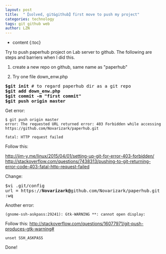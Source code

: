 ```yaml
---
layout: post
title:  "【solved, git&github】first move to push my project" 
categories: technology
tags: git github web
author: LZN
---
```


* content
{:toc}

Try to push paperhub project on Lab server to github. The following are steps and barriers when I did this.

1. create a new repo on github, same name as "paperhub"

2. Try one file down_enw.php
<pre><strong>$git init</strong> # to regard paperhub dir as a git repo
<strong>$git add down_enw.php
$git commit -m "first commit"
$git push origin master</strong></pre>
Get error:
<pre><code class="language-bash" data-lang="bash"><span class="nv">$ </span>git push origin master
error: The requested URL returned error: <span class="m">403</span> Forbidden <span class="k">while</span> accessing https://github.com/Novarizark/paperhub.git

fatal: HTTP request failed</code></pre>
Follow this:

<a href="http://jim-y.me/linux/2015/04/01/setting-up-git-for-error-403-forbidden/">http://jim-y.me/linux/2015/04/01/setting-up-git-for-error-403-forbidden/</a>
<a href="http://stackoverflow.com/questions/7438313/pushing-to-git-returning-error-code-403-fatal-http-request-failed"> http://stackoverflow.com/questions/7438313/pushing-to-git-returning-error-code-403-fatal-http-request-failed</a>

Change:
<pre>$vi .git/config
url = https://<strong>Novarizark@</strong>github.com/Novarizark/paperhub.git
:wq</pre>
Another error:
<pre><code>(gnome-ssh-askpass:29241): Gtk-WARNING **: cannot open display:</code></pre>
Follow this:
<a href="http://stackoverflow.com/questions/16077971/git-push-produces-gtk-warning#">http://stackoverflow.com/questions/16077971/git-push-produces-gtk-warning#</a>
<pre><code>unset SSH_ASKPASS</code></pre>

Done!
